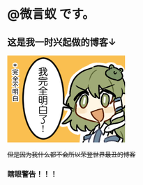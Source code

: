 # @微言蚁 です。
## 这是我一时兴起做的博客↓ 
 [![不要裂开](image/完全明白の早苗.png)](http://reclusant.github.io)
 
~~但是因为我什么都不会所以荣登世界最丑的博客~~
### 瞎眼警告！！！
